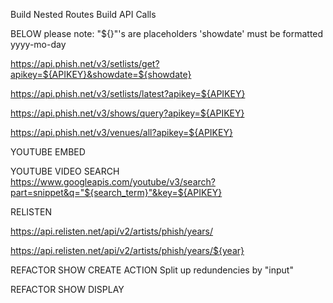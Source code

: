 Build Nested Routes
Build API Calls

BELOW please note:
    "${}"'s are placeholders
    'showdate' must be formatted yyyy-mo-day

<!-- *** RETURNS VENUE, CITY, STATE, SETLIST & more **** -->
https://api.phish.net/v3/setlists/get?apikey=${APIKEY}&showdate=${showdate}


<!-- **** RETURNS LASTEST SHOW INFO **** -->
https://api.phish.net/v3/setlists/latest?apikey=${APIKEY}

<!-- **** RETURNS SHOWS FROM A GIVEN YEAR **** -->
https://api.phish.net/v3/shows/query?apikey=${APIKEY}

<!-- **** RETURNS ALL VENUES **** -->
https://api.phish.net/v3/venues/all?apikey=${APIKEY}


YOUTUBE EMBED
<!-- <iframe width="560" height="315" src="https://www.youtube.com/embed/${videoId}” frameborder="0" allow="accelerometer; autoplay; encrypted-media; gyroscope; picture-in-picture" allowfullscreen></iframe> -->

YOUTUBE VIDEO SEARCH
https://www.googleapis.com/youtube/v3/search?part=snippet&q="${search_term}"&key=${APIKEY}

RELISTEN
<!-- ***** RETURNS ALL YEARS -->
https://api.relisten.net/api/v2/artists/phish/years/

<!-- **** RETURNS ALL SHOWS IN A GIVEN YEAR -->
https://api.relisten.net/api/v2/artists/phish/years/${year}


REFACTOR SHOW CREATE ACTION
Split up redundencies by "input"

REFACTOR SHOW DISPLAY